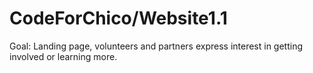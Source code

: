 # CodeForChico/Website1.1

Goal: Landing page, volunteers and partners express interest in getting involved or learning more. 



